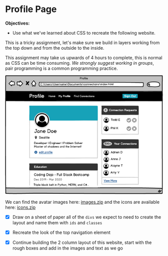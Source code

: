 # Profile Page

**Objectives:**

- Use what we've learned about CSS to recreate the following website.

This is a tricky assignment, let's make sure we build in layers working from the top down and from the outside to the inside.

This assignment may take us upwards of 4 hours to complete, this is normal as CSS can be time consuming. _We strongly suggest working in groups_, pair programming is a common programming practice.

![](profile.png)

We can find the avatar images here: [images.zip](https://s3.us-east-1.amazonaws.com/General_V88/boomyeah2015/codingdojo/curriculum/content/chapter/1614265160__images.zip) and the icons are available here: [icons.zip](https://s3.us-east-1.amazonaws.com/General_V88/boomyeah2015/codingdojo/curriculum/content/chapter/1614282895__icons.zip)

- [x] Draw on a sheet of paper all of the `divs` we expect to need to create the layout and name them with `ids` and `classes`

- [x] Recreate the look of the top navigation element

- [x] Continue building the 2 column layout of this website, start with the rough boxes and add in the images and text as we go
